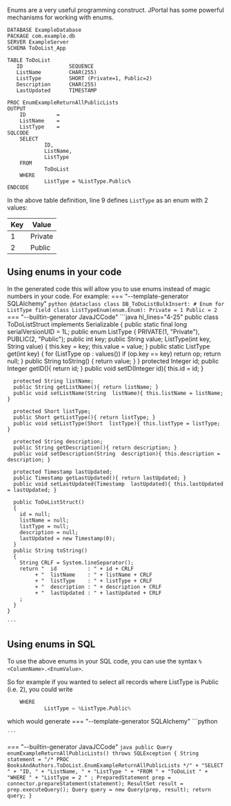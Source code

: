 Enums are a very useful programming construct. JPortal has some powerful mechanisms for working with enums.

``` hl_lines="9 26"
DATABASE ExampleDatabase
PACKAGE com.example.db
SERVER ExampleServer
SCHEMA ToDoList_App

TABLE ToDoList
   ID               SEQUENCE
   ListName         CHAR(255)
   ListType         SHORT (Private=1, Public=2)
   Description      CHAR(255)
   LastUpdated      TIMESTAMP

PROC EnumExampleReturnAllPublicLists
OUTPUT
    ID          =
    ListName    =
    ListType    =
SQLCODE
    SELECT 
            ID,
            ListName,
            ListType
    FROM    
            ToDoList
    WHERE   
            ListType = %ListType.Public%
ENDCODE

```

In the above table definition, line 9 defines `ListType` as an enum with 2 values:  

| Key | Value    |
| --- | -----    |
| 1   | Private  |
| 2   | Public   |

## Using enums in your code
In the generated code this will allow you to use enums instead of magic numbers in your code. For example:
=== "--template-generator SQLAlchemy"
    ```python
    @dataclass
    class DB_ToDoListBulkInsert:
        # Enum for ListType field
        class ListTypeEnum(enum.Enum):
            Private = 1
            Public = 2
    ```
=== "--builtin-generator JavaJCCode"
    ```java hl_lines="4-25"
    public class ToDoListStruct implements Serializable
    {
      public static final long serialVersionUID = 1L;
      public enum ListType
      {
        PRIVATE(1, "Private"),
        PUBLIC(2, "Public");
        public int key;
        public String value;
        ListType(int key, String value)
        {
          this.key = key;
          this.value = value;
        }
        public static ListType get(int key)
        {
          for (ListType op : values())
            if (op.key == key) return op;
          return null;
        }
        public String toString()
        {
          return value;
        }
      }
      protected Integer id;
      public Integer getID(){ return id; } 
      public void setID(Integer  id){ this.id = id; }
    
      protected String listName;
      public String getListName(){ return listName; } 
      public void setListName(String  listName){ this.listName = listName; }
    
      protected Short listType;
      public Short getListType(){ return listType; } 
      public void setListType(Short  listType){ this.listType = listType; }
    
      protected String description;
      public String getDescription(){ return description; } 
      public void setDescription(String  description){ this.description = description; }
    
      protected Timestamp lastUpdated;
      public Timestamp getLastUpdated(){ return lastUpdated; } 
      public void setLastUpdated(Timestamp  lastUpdated){ this.lastUpdated = lastUpdated; }
    
      public ToDoListStruct()
      {
        id = null;
        listName = null;
        listType = null;
        description = null;
        lastUpdated = new Timestamp(0);
      }
      public String toString()
      {
        String CRLF = System.lineSeparator();
        return "  id          : " + id + CRLF
             + "  listName    : " + listName + CRLF
             + "  listType    : " + listType + CRLF
             + "  description : " + description + CRLF
             + "  lastUpdated : " + lastUpdated + CRLF
        ;
      }
    }

    ```

## Using enums in SQL
To use the above enums in your SQL code, you can use the syntax
`%<ColumnName>.<EnumValue>`.

So for example if you wanted to select all records where ListType is Public (i.e. 2), you could write
```python linenums="0"
    WHERE   
            ListType = %ListType.Public%

```
which would generate
=== "--template-generator SQLAlchemy"
    ```python

    ```
=== "--builtin-generator JavaJCCode"
    ```java
    public Query enumExampleReturnAllPublicLists() throws SQLException
    {
        String statement =
        "/* PROC BooksAndAuthors.ToDoList.EnumExampleReturnAllPublicLists */"
        + "SELECT "
        + "ID, "
        + "ListName, "
        + "ListType "
        + "FROM "
        + "ToDoList "
        + "WHERE "
        + "ListType = 2 "
        ;
        PreparedStatement prep = connector.prepareStatement(statement);
        ResultSet result = prep.executeQuery();
        Query query = new Query(prep, result);
        return query;
    }
    ```
